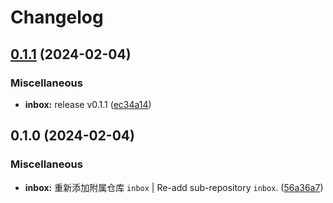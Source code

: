 # Changelog

## [0.1.1](https://github.com/Zuoqiu-Yingyi/siyuan-plugin-inbox/compare/v0.1.0...v0.1.1) (2024-02-04)


### Miscellaneous

* **inbox:** release v0.1.1 ([ec34a14](https://github.com/Zuoqiu-Yingyi/siyuan-plugin-inbox/commit/ec34a146386e9f260fa272e153b54c35f7f59f76))

## 0.1.0 (2024-02-04)


### Miscellaneous

* **inbox:** 重新添加附属仓库 `inbox` | Re-add sub-repository `inbox`. ([56a36a7](https://github.com/Zuoqiu-Yingyi/siyuan-plugin-inbox/commit/56a36a7812c617f5ba12da00f5dff946e25c6971))
